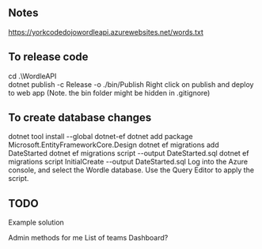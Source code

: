 ## Notes
https://yorkcodedojowordleapi.azurewebsites.net/words.txt


## To release code
cd .\WordleAPI\
dotnet publish -c Release -o ./bin/Publish
Right click on publish and deploy to web app  (Note. the bin folder might be hidden in .gitignore)


## To create database changes
dotnet tool install --global dotnet-ef 
dotnet add package Microsoft.EntityFrameworkCore.Design
dotnet ef migrations add DateStarted
dotnet ef migrations script --output DateStarted.sql
dotnet ef migrations script InitialCreate  --output DateStarted.sql 
Log into the Azure console,  and select the Wordle database.
Use the Query Editor to apply the script.



## TODO
Example solution

Admin methods for me
  List of teams
  Dashboard?